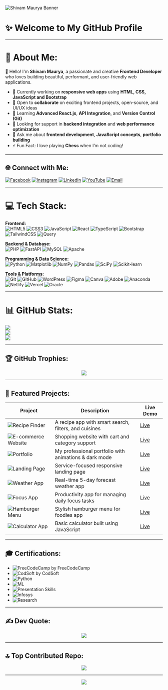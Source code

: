 ![Shivam Maurya Banner](https://github.com/shivammaurya2002/shivammaurya2002/assets/your-banner-image-path)

# ✨ Welcome to My GitHub Profile
---

# 💫 About Me:
👋 Hello! I'm **Shivam Maurya**, a passionate and creative **Frontend Developer** who loves building beautiful, performant, and user-friendly web applications.

- 🔭 Currently working on **responsive web apps** using **HTML, CSS, JavaScript and Bootstrap**
- 👯 Open to **collaborate** on exciting frontend projects, open-source, and UI/UX ideas
- 🌱 Learning **Advanced React.js**, **API Integration**, and **Version Control (Git)**
- 🤝 Looking for support in **backend integration** and **web performance optimization**
- 💬 Ask me about **frontend development**, **JavaScript concepts**, **portfolio building**
- ⚡ Fun Fact: I love playing **Chess** when I’m not coding!

---

## 🌐 Connect with Me:
[![Facebook](https://img.shields.io/badge/Facebook-%231877F2.svg?logo=Facebook&logoColor=white)](https://facebook.com/Shivam%20Maurya)
[![Instagram](https://img.shields.io/badge/Instagram-%23E4405F.svg?logo=Instagram&logoColor=white)](https://instagram.com/shivam_sanatani_6392)
[![LinkedIn](https://img.shields.io/badge/LinkedIn-%230077B5.svg?logo=linkedin&logoColor=white)](https://linkedin.com/in/shivammaurya2002)
[![YouTube](https://img.shields.io/badge/YouTube-%23FF0000.svg?logo=YouTube&logoColor=white)](https://youtube.com/@@official_shivam6992)
[![Email](https://img.shields.io/badge/Email-D14836?logo=gmail&logoColor=white)](mailto:smbangalore92@gmail.com)

---

# 💻 Tech Stack:
**Frontend:**  
![HTML5](https://img.shields.io/badge/html5-%23E34F26.svg?style=for-the-badge&logo=html5&logoColor=white)
![CSS3](https://img.shields.io/badge/css3-%231572B6.svg?style=for-the-badge&logo=css3&logoColor=white)
![JavaScript](https://img.shields.io/badge/javascript-%23323330.svg?style=for-the-badge&logo=javascript&logoColor=%23F7DF1E)
![React](https://img.shields.io/badge/react-%2320232a.svg?style=for-the-badge&logo=react&logoColor=%2361DAFB)
![TypeScript](https://img.shields.io/badge/typescript-%23007ACC.svg?style=for-the-badge&logo=typescript&logoColor=white)
![Bootstrap](https://img.shields.io/badge/bootstrap-%238511FA.svg?style=for-the-badge&logo=bootstrap&logoColor=white)
![TailwindCSS](https://img.shields.io/badge/tailwindcss-%2338B2AC.svg?style=for-the-badge&logo=tailwind-css&logoColor=white)
![jQuery](https://img.shields.io/badge/jquery-%230769AD.svg?style=for-the-badge&logo=jquery&logoColor=white)

**Backend & Database:**  
![PHP](https://img.shields.io/badge/php-%23777BB4.svg?style=for-the-badge&logo=php&logoColor=white)
![FastAPI](https://img.shields.io/badge/FastAPI-005571?style=for-the-badge&logo=fastapi)
![MySQL](https://img.shields.io/badge/mysql-4479A1.svg?style=for-the-badge&logo=mysql&logoColor=white)
![Apache](https://img.shields.io/badge/apache-%23D42029.svg?style=for-the-badge&logo=apache&logoColor=white)

**Programming & Data Science:**  
![Python](https://img.shields.io/badge/python-3670A0?style=for-the-badge&logo=python&logoColor=ffdd54)
![Matplotlib](https://img.shields.io/badge/Matplotlib-%23ffffff.svg?style=for-the-badge&logo=Matplotlib&logoColor=black)
![NumPy](https://img.shields.io/badge/numpy-%23013243.svg?style=for-the-badge&logo=numpy&logoColor=white)
![Pandas](https://img.shields.io/badge/pandas-%23150458.svg?style=for-the-badge&logo=pandas&logoColor=white)
![SciPy](https://img.shields.io/badge/SciPy-%230C55A5.svg?style=for-the-badge&logo=scipy&logoColor=white)
![Scikit-learn](https://img.shields.io/badge/scikit--learn-%23F7931E.svg?style=for-the-badge&logo=scikit-learn&logoColor=white)

**Tools & Platforms:**  
![Git](https://img.shields.io/badge/git-%23F05033.svg?style=for-the-badge&logo=git&logoColor=white)
![GitHub](https://img.shields.io/badge/github-%23121011.svg?style=for-the-badge&logo=github&logoColor=white)
![WordPress](https://img.shields.io/badge/WordPress-%23117AC9.svg?style=for-the-badge&logo=WordPress&logoColor=white)
![Figma](https://img.shields.io/badge/figma-%23F24E1E.svg?style=for-the-badge&logo=figma&logoColor=white)
![Canva](https://img.shields.io/badge/Canva-%2300C4CC.svg?style=for-the-badge&logo=Canva&logoColor=white)
![Adobe](https://img.shields.io/badge/adobe-%23FF0000.svg?style=for-the-badge&logo=adobe&logoColor=white)
![Anaconda](https://img.shields.io/badge/Anaconda-%2344A833.svg?style=for-the-badge&logo=anaconda&logoColor=white)
![Netlify](https://img.shields.io/badge/netlify-%23000000.svg?style=for-the-badge&logo=netlify&logoColor=#00C7B7)
![Vercel](https://img.shields.io/badge/vercel-%23000000.svg?style=for-the-badge&logo=vercel&logoColor=white)
![Oracle](https://img.shields.io/badge/Oracle-F80000?style=for-the-badge&logo=oracle&logoColor=white)

---

# 📊 GitHub Stats:
![](https://github-readme-stats.vercel.app/api?username=ShivamMaurya2002&theme=radical&hide_border=false&include_all_commits=true&count_private=true)<br/>
![](https://nirzak-streak-stats.vercel.app/?user=ShivamMaurya2002&theme=radical&hide_border=false)<br/>
![](https://github-readme-stats.vercel.app/api/top-langs/?username=ShivamMaurya2002&theme=radical&hide_border=false&include_all_commits=true&count_private=true&layout=compact)
<!-- Proudly created with GPRM ( https://gprm.itsvg.in ) -->
---

## 🏆 GitHub Trophies:
<p align="center">
  <img src="https://github-profile-trophy.vercel.app/?username=shivammaurya2002&theme=algolia&no-frame=false&no-bg=false&margin-w=4" />
</p>

---

## 🚀 Featured Projects:

| Project | Description | Live Demo |
|--------|-------------|-----------|
| ![Recipe Finder](https://img.shields.io/badge/Recipe%20Finder-%23FF5733?style=for-the-badge) | A recipe app with smart search, filters, and cuisines | [Live](https://shivammaurya2002.github.io/recipe-finder/) |
| ![E-commerce Website](https://img.shields.io/badge/Ecommerce-%234CAF50.svg?style=for-the-badge) | Shopping website with cart and category support | [Live](https://shivammaurya2002.github.io/ecommerce/) |
| ![Portfolio](https://img.shields.io/badge/Portfolio-%23121011.svg?style=for-the-badge) | My professional portfolio with animations & dark mode | [Live](https://shivammaurya2002.github.io/portfolio/) |
| ![Landing Page](https://img.shields.io/badge/Landing--Page-%2300C4CC.svg?style=for-the-badge) | Service-focused responsive landing page | [Live](https://shivammaurya2002.github.io/landing-page/) |
| ![Weather App](https://img.shields.io/badge/Weather--App-%2361DAFB.svg?style=for-the-badge) | Real-time 5-day forecast weather app | [Live](https://shivammaurya2002.github.io/weather-app/) |
| ![Focus App](https://img.shields.io/badge/Focus--on--Today-%23E4405F?style=for-the-badge) | Productivity app for managing daily focus tasks | [Live](https://shivammaurya2002.github.io/focus-on-today/) |
| ![Hamburger Menu](https://img.shields.io/badge/Hamburger--Menu-%23FFB300.svg?style=for-the-badge) | Stylish hamburger menu for foodies app | [Live](https://shivammaurya2002.github.io/foodies/) |
| ![Calculator App](https://img.shields.io/badge/Calculator-%234B0082.svg?style=for-the-badge) | Basic calculator built using JavaScript | [Live](https://shivammaurya2002.github.io/calculator/) |

---

## 🎓 Certifications:

- ![FreeCodeCamp](https://img.shields.io/badge/JavaScript%20DSA-%2300C7B7.svg?style=for-the-badge&logo=freeCodeCamp) by FreeCodeCamp  
- ![CodSoft](https://img.shields.io/badge/Web%20Development-%230072C6.svg?style=for-the-badge) by CodSoft  
- ![Python](https://img.shields.io/badge/Basics%20of%20Python-%233776AB.svg?style=for-the-badge)  
- ![ML](https://img.shields.io/badge/Intro%20to%20Machine%20Learning-%23F7931E.svg?style=for-the-badge)  
- ![Presentation Skills](https://img.shields.io/badge/Presentation%20Skills-%23f4e542.svg?style=for-the-badge)  
- ![Infosys](https://img.shields.io/badge/Business%20Communication-%230073C6.svg?style=for-the-badge&logo=infosys)  
- ![Research](https://img.shields.io/badge/Research%20Paper%20(IJR)-%232F80ED.svg?style=for-the-badge&logo=read-the-docs)  

---

## ✍️ Dev Quote:
<p align="center">
  <img src="https://quotes-github-readme.vercel.app/api?type=horizontal&theme=tokyonight" />
</p>

---

## 🔝 Top Contributed Repo:
<p align="center">
  <img src="https://github-contributor-stats.vercel.app/api?username=shivammaurya2002&limit=5&theme=gotham&combine_all_yearly_contributions=true" />
</p>

---

<p align="center">
  <a href="https://visitcount.itsvg.in">
    <img src="https://visitcount.itsvg.in/api?id=shivammaurya2002&icon=0&color=0" />
  </a>
</p>

<!-- Profile crafted with ❤️ by Shivam Maurya | Template via GPRM (https://gprm.itsvg.in) -->

